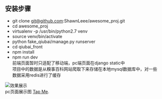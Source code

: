 ## 安装步骤
* git clone git@github.com:ShawnLeee/awesome_proj.git
* cd awesome_proj
* virtualenv -p /usr/bin/python2.7 venv
* source venv/bin/activate
* python fake_qiubai/manage.py runserver
* cd qiubai_front
* npm install
* npm run dev    
前端页面暂时只适配了移动端，pc端页面在django static中    
项目中的数据是从糗事百科网站爬取下来存储在本地mysql数据库中，对一些数据采用redis进行了缓存 
 
![效果展示](http://ww1.sinaimg.cn/large/6c3951c4ly1ffab6jbrwyg20d90jihdt.gif)    
pc页面展示图
[Tap Me](http://ww1.sinaimg.cn/large/6c3951c4ly1ffac3hskppg20u60lc7wr.gif).